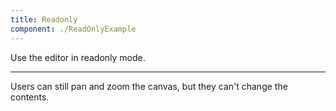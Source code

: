 ```yaml
---
title: Readonly
component: ./ReadOnlyExample
---
```


Use the editor in readonly mode.

---

Users can still pan and zoom the canvas, but they can't change the contents.
